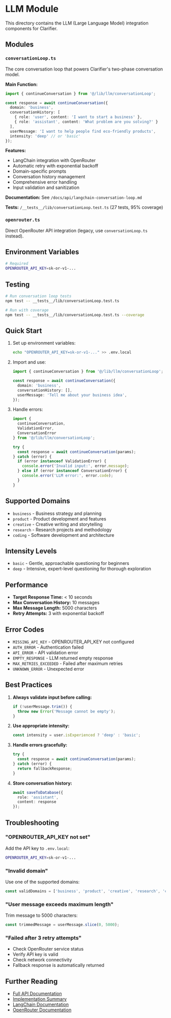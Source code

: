 # LLM Module

This directory contains the LLM (Large Language Model) integration components for Clarifier.

## Modules

### `conversationLoop.ts`

The core conversation loop that powers Clarifier's two-phase conversation model.

**Main Function:**
```typescript
import { continueConversation } from '@/lib/llm/conversationLoop';

const response = await continueConversation({
  domain: 'business',
  conversationHistory: [
    { role: 'user', content: 'I want to start a business' },
    { role: 'assistant', content: 'What problem are you solving?' }
  ],
  userMessage: 'I want to help people find eco-friendly products',
  intensity: 'deep' // or 'basic'
});
```

**Features:**
- LangChain integration with OpenRouter
- Automatic retry with exponential backoff
- Domain-specific prompts
- Conversation history management
- Comprehensive error handling
- Input validation and sanitization

**Documentation:** See `/docs/api/langchain-conversation-loop.md`

**Tests:** `/__tests__/lib/conversationLoop.test.ts` (27 tests, 95% coverage)

### `openrouter.ts`

Direct OpenRouter API integration (legacy, use `conversationLoop.ts` instead).

## Environment Variables

```bash
# Required
OPENROUTER_API_KEY=sk-or-v1-...
```

## Testing

```bash
# Run conversation loop tests
npm test -- __tests__/lib/conversationLoop.test.ts

# Run with coverage
npm test -- __tests__/lib/conversationLoop.test.ts --coverage
```

## Quick Start

1. Set up environment variables:
   ```bash
   echo "OPENROUTER_API_KEY=sk-or-v1-..." >> .env.local
   ```

2. Import and use:
   ```typescript
   import { continueConversation } from '@/lib/llm/conversationLoop';
   
   const response = await continueConversation({
     domain: 'business',
     conversationHistory: [],
     userMessage: 'Tell me about your business idea',
   });
   ```

3. Handle errors:
   ```typescript
   import { 
     continueConversation, 
     ValidationError, 
     ConversationError 
   } from '@/lib/llm/conversationLoop';
   
   try {
     const response = await continueConversation(params);
   } catch (error) {
     if (error instanceof ValidationError) {
       console.error('Invalid input:', error.message);
     } else if (error instanceof ConversationError) {
       console.error('LLM error:', error.code);
     }
   }
   ```

## Supported Domains

- `business` - Business strategy and planning
- `product` - Product development and features
- `creative` - Creative writing and storytelling
- `research` - Research projects and methodology
- `coding` - Software development and architecture

## Intensity Levels

- `basic` - Gentle, approachable questioning for beginners
- `deep` - Intensive, expert-level questioning for thorough exploration

## Performance

- **Target Response Time:** < 10 seconds
- **Max Conversation History:** 10 messages
- **Max Message Length:** 5000 characters
- **Retry Attempts:** 3 with exponential backoff

## Error Codes

- `MISSING_API_KEY` - OPENROUTER_API_KEY not configured
- `AUTH_ERROR` - Authentication failed
- `API_ERROR` - API validation error
- `EMPTY_RESPONSE` - LLM returned empty response
- `MAX_RETRIES_EXCEEDED` - Failed after maximum retries
- `UNKNOWN_ERROR` - Unexpected error

## Best Practices

1. **Always validate input before calling:**
   ```typescript
   if (!userMessage.trim()) {
     throw new Error('Message cannot be empty');
   }
   ```

2. **Use appropriate intensity:**
   ```typescript
   const intensity = user.isExperienced ? 'deep' : 'basic';
   ```

3. **Handle errors gracefully:**
   ```typescript
   try {
     const response = await continueConversation(params);
   } catch (error) {
     return fallbackResponse;
   }
   ```

4. **Store conversation history:**
   ```typescript
   await saveToDatabase({
     role: 'assistant',
     content: response
   });
   ```

## Troubleshooting

### "OPENROUTER_API_KEY not set"
Add the API key to `.env.local`:
```bash
OPENROUTER_API_KEY=sk-or-v1-...
```

### "Invalid domain"
Use one of the supported domains:
```typescript
const validDomains = ['business', 'product', 'creative', 'research', 'coding'];
```

### "User message exceeds maximum length"
Trim message to 5000 characters:
```typescript
const trimmedMessage = userMessage.slice(0, 5000);
```

### "Failed after 3 retry attempts"
- Check OpenRouter service status
- Verify API key is valid
- Check network connectivity
- Fallback response is automatically returned

## Further Reading

- [Full API Documentation](/docs/api/langchain-conversation-loop.md)
- [Implementation Summary](/openspec/changes/implement-langchain-conversation-loop/IMPLEMENTATION_SUMMARY.md)
- [LangChain Documentation](https://js.langchain.com/)
- [OpenRouter Documentation](https://openrouter.ai/docs)

